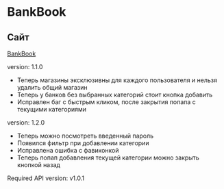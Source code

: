 # BankBook

## Сайт
[BankBook](https://bankbook.site/)

version: 1.1.0
- Теперь магазины эксклюзивны для каждого пользователя и нельзя удалить общий магазин
- Теперь у банков без выбранных категорий стоит кнопка добавить
- Исправлен баг с быстрым кликом, после закрытия попапа с текущими категориями

version: 1.2.0
- Теперь можно посмотреть введенный пароль
- Появился фильтр при добавлении категории
- Исправлена ошибка с фавиконкой
- Теперь попап добавления текущей категории можно закрыть кнопкой назад

Required API version: v1.0.1
